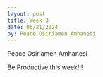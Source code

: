 ```yaml
---
layout: post
title: Week 3
date: 06/21/2024
by: Peace Osiriamen Amhanesi
---
```

Peace Osiriamen Amhanesi
 
Be Productive this week!!!
